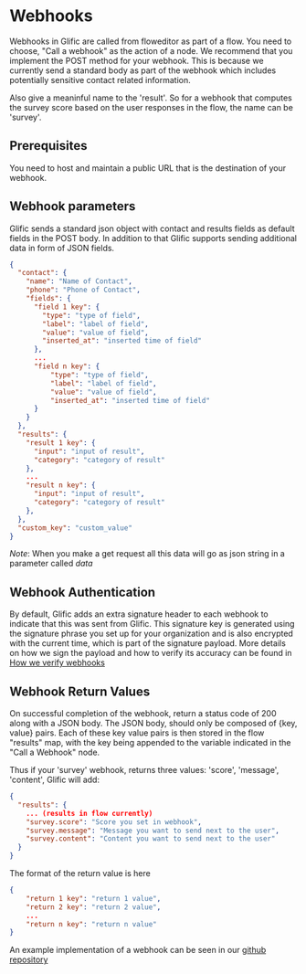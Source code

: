 # Webhooks

Webhooks in Glific are called from floweditor as part of a flow. You need to choose, "Call a webhook"
as the action of a node. We recommend that you implement the POST method for your webhook. This is because
we currently send a standard body as part of the webhook which includes potentially sensitive contact related
information.

Also give a meaninful name to the 'result'. So for a webhook that computes the survey score based on the
user responses in the flow, the name can be 'survey'.

## Prerequisites

You need to host and maintain a public URL that is the destination of your webhook.

## Webhook parameters

Glific sends a standard json object with contact and results fields as default fields in the POST body. In addition to that Glific supports sending additional data in form of JSON fields.

```json
{
  "contact": {
    "name": "Name of Contact",
    "phone": "Phone of Contact",
    "fields": {
      "field 1 key": {
        "type": "type of field",
        "label": "label of field",
        "value": "value of field",
        "inserted_at": "inserted time of field"
      },
      ...
      "field n key": {
          "type": "type of field",
          "label": "label of field",
          "value": "value of field",
          "inserted_at": "inserted time of field"
      }
    }
  },
  "results": {
    "result 1 key": {
      "input": "input of result",
      "category": "category of result"
    },
    ...
    "result n key": {
      "input": "input of result",
      "category": "category of result"
    },
  },
  "custom_key": "custom_value"
}
```

*Note*: When you make a get request all this data will go as json string in a parameter called *data*
## Webhook Authentication

By default, Glific adds an extra signature header to each webhook to indicate that this was sent from Glific. This
signature key is generated using the signature phrase you set up for your organization and is also encrypted with
the current time, which is part of the signature payload. More details on how we sign the payload and how to verify
its accuracy can be found in [How we verify webhooks](https://dashbit.co/blog/how-we-verify-webhooks)

## Webhook Return Values

On successful completion of the webhook, return a status code of 200 along with a JSON body. The JSON body, should only
be composed of {key, value} pairs. Each of these key value pairs is then stored in the flow "results" map, with the key
being appended to the variable indicated in the "Call a Webhook" node.

Thus if your 'survey' webhook, returns three values: 'score', 'message', 'content',  Glific will add:

```json
{
  "results": {
    ... (results in flow currently)
    "survey.score": "Score you set in webhook",
    "survey.message": "Message you want to send next to the user",
    "survey.content": "Content you want to send next to the user"
  }
}
```

The format of the return value is here

```json
{
    "return 1 key": "return 1 value",
    "return 2 key": "return 2 value",
    ...
    "return n key": "return n value"
}
```

An example implementation of a webhook can be seen in our [github repository](https://github.com/glific/glific/blob/master/lib/glific/clients/stir.ex)
